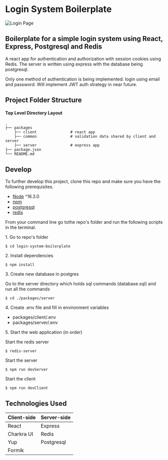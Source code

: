 # Login System Boilerplate

![Login Page](https://user-images.githubusercontent.com/71662324/183850119-a77a0a19-494e-4ccf-a284-bae4148d57f4.PNG)

## Boilerplate for a simple login system using React, Express, Postgresql and Redis

A react app for authentication and authorization with session cookies using Redis. The server is written using express with the database being postgresql.

Only one method of authentication is being implemented: login using email and password. Will implement JWT auth strategy in near future.

## Project Folder Structure

#### Top Level Directory Layout

```terminal
.
├── packages
    ├── client               # react app
    ├── common               # validation data shared by client and server
    ├── server               # express app
├── package.json
└── README.md
```

## Develop

To further develop this project, clone this repo and make sure you have the following prerequisites.

- [Node](https://nodejs.org/en/download/) ^16.3.0
- [npm](https://nodejs.org/en/download/package-manager/)
- [postgresql](https://www.postgresql.org/download/)
- [redis](https://redis.io/download/)

From your command line go tothe repo's folder and run the following scripts in the terminal.

1\. Go to repo's folder

```terminal
$ cd login-system-boilerplate
```

2\. Install dependencies

```terminal
$ npm install
```

3\. Create new database in postgres

Go to the server directory which holds sql commands (database.sql) and run all the commands

```terminal
$ cd ./packages/server
```

4\. Create .env file and fill in environment variables

- packages/client/.env
- packages/server/.env

5\. Start the web application (in order)

Start the redis server

```terminal
$ redis-server
```

Start the server

```terminal
$ npm run devServer
```

Start the client

```terminal
$ npm run devClient
```

## Technologies Used

| Client-side | Server-side |
| ----------- | ----------- |
| React       | Express     |
| Charkra UI  | Redis       |
| Yup         | Postgresql  |
| Formik      |
